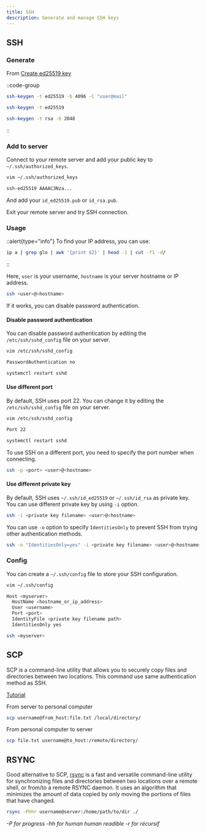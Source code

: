 ```yaml
---
title: SSH
description: Generate and manage SSH keys
---
```


## SSH

### Generate

From [Create ed25519 key](https://github.com/kirkmicz/Cheat-Sheet/blob/master/Linux%20&%20Unix/Create%20ed25519%20key.md)

::code-group
  ```bash [ed25519]
  ssh-keygen -t ed25519 -b 4096 -C "user@mail"
  ```
  ```bash [ed25519 (no mail)]
  ssh-keygen -t ed25519
  ```
  ```bash [rsa]
  ssh-keygen -t rsa -b 2048
  ```
::

### Add to server

Connect to your remote server and add your public key to `~/.ssh/authorized_keys`.

```bash
vim ~/.ssh/authorized_keys
```

```sh [~/.ssh/authorized_keys]
ssh-ed25519 AAAAC3Nza...
```

And add your `id_ed25519.pub` or `id_rsa.pub`.

Exit your remote server and try SSH connection.

### Usage

::alert{type="info"}
To find your IP address, you can use:

```bash
ip a | grep glo | awk '{print $2}' | head -1 | cut -f1 -d/
```
::

Here, `user` is your username, `hostname` is your server hostname or IP address.

```bash
ssh <user>@<hostname>
```

If it works, you can disable password authentication.

#### Disable password authentication

You can disable password authentication by editing the `/etc/ssh/sshd_config` file on your server.

```bash
vim /etc/ssh/sshd_config
```

```sh [/etc/ssh/sshd_config]
PasswordAuthentication no
```

```bash
systemctl restart sshd
```

#### Use different port

By default, SSH uses port 22. You can change it by editing the `/etc/ssh/sshd_config` file on your server.

```bash
vim /etc/ssh/sshd_config
```

```sh [/etc/ssh/sshd_config]
Port 22
```

```bash
systemctl restart sshd
```

To use SSH on a different port, you need to specify the port number when connecting.

```bash
ssh -p <port> <user>@<hostname>
```

#### Use different private key

By default, SSH uses `~/.ssh/id_ed25519` or `~/.ssh/id_rsa` as private key. You can use different private key by using `-i` option.

```bash
ssh -i <private key filename> <user>@<hostname>
```

You can use `-o` option to specify `IdentitiesOnly` to prevent SSH from trying other authentication methods.

```bash
ssh -o "IdentitiesOnly=yes" -i <private key filename> <user>@<hostname>
```

### Config

You can create a `~/.ssh/config` file to store your SSH configuration.

```bash
vim ~/.ssh/config
```

```sh [~/.ssh/config]
Host <myserver>
  HostName <hostname_or_ip_address>
  User <username>
  Port <port>
  IdentityFile <private key filename path>
  IdentitiesOnly yes
```

```bash
ssh <myserver>
```

## SCP

SCP is a command-line utility that allows you to securely copy files and directories between two locations. This command use same authentication method as SSH.

[Tutorial](https://haydenjames.io/linux-securely-copy-files-using-scp/)

From server to personal computer

```bash
scp username@from_host:file.txt /local/directory/
```

From personal computer to server

```bash
scp file.txt username@to_host:/remote/directory/
```

## RSYNC

Good alternative to SCP, [rsync](https://www.digitalocean.com/community/tutorials/how-to-use-rsync-to-sync-local-and-remote-directories-on-a-vps) is a fast and versatile command-line utility for synchronizing files and directories between two locations over a remote shell, or from/to a remote RSYNC daemon. It uses an algorithm that minimizes the amount of data copied by only moving the portions of files that have changed.

```bash
rsync -Phhr username@server:/home/path/to/dir ./
```

*-P for progress*
*-hh for human human readible*
*-r for récursif*
